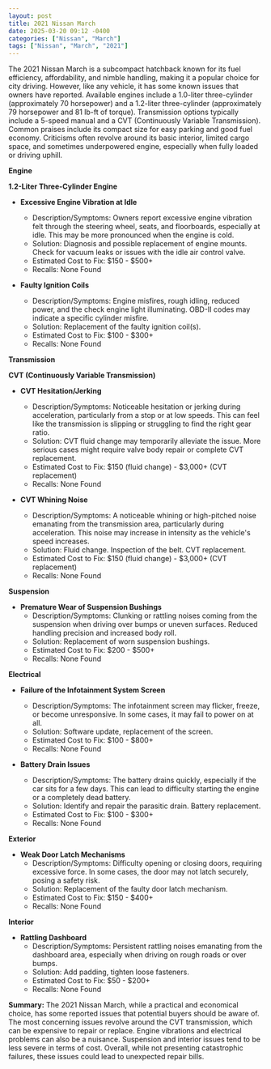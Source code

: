 ```yaml
---
layout: post
title: 2021 Nissan March
date: 2025-03-20 09:12 -0400
categories: ["Nissan", "March"]
tags: ["Nissan", "March", "2021"]
---
```

The 2021 Nissan March is a subcompact hatchback known for its fuel efficiency, affordability, and nimble handling, making it a popular choice for city driving. However, like any vehicle, it has some known issues that owners have reported. Available engines include a 1.0-liter three-cylinder (approximately 70 horsepower) and a 1.2-liter three-cylinder (approximately 79 horsepower and 81 lb-ft of torque). Transmission options typically include a 5-speed manual and a CVT (Continuously Variable Transmission). Common praises include its compact size for easy parking and good fuel economy. Criticisms often revolve around its basic interior, limited cargo space, and sometimes underpowered engine, especially when fully loaded or driving uphill.

**Engine**

**1.2-Liter Three-Cylinder Engine**

*   **Excessive Engine Vibration at Idle**
    *   Description/Symptoms: Owners report excessive engine vibration felt through the steering wheel, seats, and floorboards, especially at idle. This may be more pronounced when the engine is cold.
    *   Solution: Diagnosis and possible replacement of engine mounts. Check for vacuum leaks or issues with the idle air control valve.
    *   Estimated Cost to Fix: $150 - $500+
    *   Recalls: None Found

*   **Faulty Ignition Coils**
    *   Description/Symptoms: Engine misfires, rough idling, reduced power, and the check engine light illuminating. OBD-II codes may indicate a specific cylinder misfire.
    *   Solution: Replacement of the faulty ignition coil(s).
    *   Estimated Cost to Fix: $100 - $300+
    *   Recalls: None Found

**Transmission**

**CVT (Continuously Variable Transmission)**

*   **CVT Hesitation/Jerking**
    *   Description/Symptoms: Noticeable hesitation or jerking during acceleration, particularly from a stop or at low speeds. This can feel like the transmission is slipping or struggling to find the right gear ratio.
    *   Solution: CVT fluid change may temporarily alleviate the issue. More serious cases might require valve body repair or complete CVT replacement.
    *   Estimated Cost to Fix: $150 (fluid change) - $3,000+ (CVT replacement)
    *   Recalls: None Found

*   **CVT Whining Noise**
    *   Description/Symptoms: A noticeable whining or high-pitched noise emanating from the transmission area, particularly during acceleration. This noise may increase in intensity as the vehicle's speed increases.
    *   Solution: Fluid change. Inspection of the belt. CVT replacement.
    *   Estimated Cost to Fix: $150 (fluid change) - $3,000+ (CVT replacement)
    *   Recalls: None Found

**Suspension**

*   **Premature Wear of Suspension Bushings**
    *   Description/Symptoms: Clunking or rattling noises coming from the suspension when driving over bumps or uneven surfaces. Reduced handling precision and increased body roll.
    *   Solution: Replacement of worn suspension bushings.
    *   Estimated Cost to Fix: $200 - $500+
    *   Recalls: None Found

**Electrical**

*   **Failure of the Infotainment System Screen**
    * Description/Symptoms: The infotainment screen may flicker, freeze, or become unresponsive. In some cases, it may fail to power on at all.
    * Solution: Software update, replacement of the screen.
    * Estimated Cost to Fix: $100 - $800+
    * Recalls: None Found

*   **Battery Drain Issues**
    *   Description/Symptoms: The battery drains quickly, especially if the car sits for a few days. This can lead to difficulty starting the engine or a completely dead battery.
    *   Solution: Identify and repair the parasitic drain. Battery replacement.
    *   Estimated Cost to Fix: $100 - $300+
    *   Recalls: None Found

**Exterior**

*   **Weak Door Latch Mechanisms**
    *   Description/Symptoms: Difficulty opening or closing doors, requiring excessive force. In some cases, the door may not latch securely, posing a safety risk.
    *   Solution: Replacement of the faulty door latch mechanism.
    *   Estimated Cost to Fix: $150 - $400+
    *   Recalls: None Found

**Interior**

*   **Rattling Dashboard**
    *   Description/Symptoms: Persistent rattling noises emanating from the dashboard area, especially when driving on rough roads or over bumps.
    *   Solution: Add padding, tighten loose fasteners.
    *   Estimated Cost to Fix: $50 - $200+
    *   Recalls: None Found

**Summary:** The 2021 Nissan March, while a practical and economical choice, has some reported issues that potential buyers should be aware of. The most concerning issues revolve around the CVT transmission, which can be expensive to repair or replace. Engine vibrations and electrical problems can also be a nuisance. Suspension and interior issues tend to be less severe in terms of cost. Overall, while not presenting catastrophic failures, these issues could lead to unexpected repair bills.

